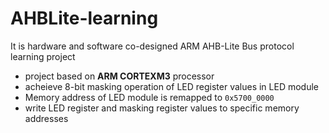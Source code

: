 # AHBLite-learning
It is hardware and software co-designed ARM AHB-Lite Bus protocol learning project
- project based on **ARM CORTEXM3** processor
- acheieve 8-bit masking operation of LED register values in LED module
- Memory address of LED module is remapped to `0x5700_0000`
- write LED register and masking register values to specific memory addresses
